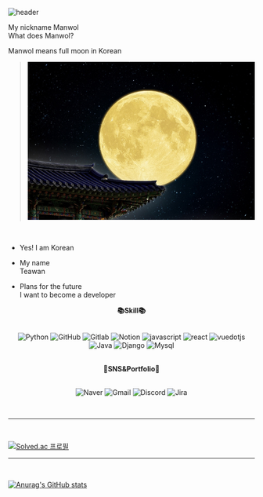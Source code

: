 ![header](https://capsule-render.vercel.app/api?type=waving&color=auto&height=300&section=header&text=Hello%20My%20Github!&fontSize=90)


My nickname Manwol<br>
What does Manwol?<br>

Manwol means full moon in Korean<br>
>![FullMoon](./Fullmoon.jpg)
<br>

- Yes! I am Korean<br>

- My name<br>
    Teawan

- Plans for the future<br>
   I want to become a developer<br>

<div align = center>
<b>📚Skill📚</b><br>
</div>
<br>
<div align="center">

![Python](https://img.shields.io/badge/Python-3776AB.svg?&style=flat&logo=Python&logoColor=white)
![GitHub](https://img.shields.io/badge/GitHub-181717.svg?&style=flat&logo=GitHub&logoColor=white)
![Gitlab](https://img.shields.io/badge/Gitlab-FC6D26.svg?&style=flat&logo=gitlab&logoColor=white)
![Notion](https://img.shields.io/badge/Notion-000000.svg?&style=flat&logo=Notion&logoColor=white)
![javascript](https://img.shields.io/badge/javascript-F7DF1E.svg?&style=flat&logo=Javascript&logoColor=white)
![react](https://img.shields.io/badge/React-61DAFB.svg?&style=flat&logo=react&logoColor=white)
![vuedotjs](https://img.shields.io/badge/Vue.js-4FC08D.svg?&style=flat&logo=vuedotjs&logoColor=white)
![Java](https://img.shields.io/badge/Java-DD0700.svg?&style=flat&)
![Django](https://img.shields.io/badge/Django-092E20.svg?&style=flat&logo=django&logoColor=white)
![Mysql](https://img.shields.io/badge/Mysql-4479A1.svg?&style=flat&logo=mysql&logoColor=white)
</div>
<br>

<div align = center>
<b>💌SNS&Portfolio💌<br></b>
<br></div>
<div align="center">

![Naver](https://img.shields.io/badge/Naver-03C75A.svg?&style=flat&logo=Naver&logoColor=white)
![Gmail](https://img.shields.io/badge/Gmail-EA4335.svg?&style=flat&logo=gmail&logoColor=white)
![Discord](https://img.shields.io/badge/Discord-5865F2.svg?&style=flat&logo=discord&logoColor=white)
![Jira](https://img.shields.io/badge/Jira-0052CC.svg?&style=flat&logo=jirasoftware&logoColor=white)
</div>
<br>
<hr>
<br>

[![Solved.ac
프로필](https://mazassumnida.wtf/api/v2/generate_badge?boj=rlaxodhks770)](https://solved.ac/rlaxodhks770)

<hr>
<br>

[![Anurag's GitHub stats](https://github-readme-stats.vercel.app/api?username=Manwol770)](https://github.com/anuraghazra/github-readme-stats)
